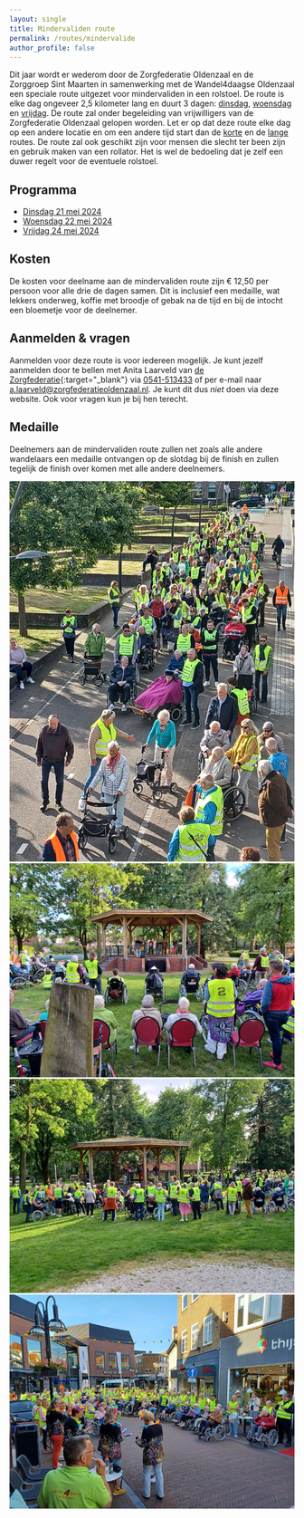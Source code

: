 ```yaml
---
layout: single
title: Mindervaliden route
permalink: /routes/mindervalide
author_profile: false
---
```


Dit jaar wordt er wederom door de Zorgfederatie Oldenzaal en de Zorggroep Sint Maarten in samenwerking met de Wandel4daagse Oldenzaal een speciale route uitgezet voor mindervaliden in een rolstoel. De route is elke dag ongeveer 2,5 kilometer lang en duurt 3 dagen: [dinsdag](/routes/mindervalide/dinsdag), [woensdag](/routes/mindervalide/woensdag) en [vrijdag](/routes/mindervalide/vrijdag). De route zal onder begeleiding van vrijwilligers van de Zorgfederatie Oldenzaal gelopen worden. Let er op dat deze route elke dag op een andere locatie en om een andere tijd start dan de [korte](/kort) en de [lange](/lang) routes. De route zal ook geschikt zijn voor mensen die slecht ter been zijn en gebruik maken van een rollator. Het is wel de bedoeling dat je zelf een duwer regelt voor de eventuele rolstoel.  

## Programma
- [Dinsdag 21 mei 2024](/routes/mindervalide/dinsdag)
- [Woensdag 22 mei 2024](/routes/mindervalide/woensdag)
- [Vrijdag 24 mei 2024](/routes/mindervalide/vrijdag)

## Kosten
De kosten voor deelname aan de mindervaliden route zijn € 12,50 per persoon voor alle drie de dagen samen. Dit is inclusief een medaille, wat lekkers onderweg, koffie met broodje of gebak na de tijd en bij de intocht een bloemetje voor de deelnemer.    

## Aanmelden & vragen
Aanmelden voor deze route is voor iedereen mogelijk. Je kunt jezelf aanmelden door te bellen met Anita Laarveld van [de Zorgfederatie](https://www.zorgfederatieoldenzaal.nl/portal-over-het-bedrijf/contact){:target="_blank"} via [0541-513433](tel:+31541513433) of per e-mail naar [a.laarveld@zorgfederatieoldenzaal.nl](mailto:a.laarveld@zorgfederatieoldenzaal.nl?subject=Aanmelden%20Mindervaliden3Daagse). Je kunt dit dus _niet_ doen via deze website. Ook voor vragen kun je bij hen terecht.  

## Medaille
Deelnemers aan de mindervaliden route zullen net zoals alle andere wandelaars een medaille ontvangen op de slotdag bij de finish en zullen tegelijk de finish over komen met alle andere deelnemers.  

![Sfeerimpressie mindervaliden3daagse - Foto 1](/assets/images/mindervalidensfeerimpressie1.jpg)  
![Sfeerimpressie mindervaliden3daagse - Foto 2](/assets/images/mindervalidensfeerimpressie2.jpg)  
![Sfeerimpressie mindervaliden3daagse - Foto 3](/assets/images/mindervalidensfeerimpressie3.jpg)  
![Sfeerimpressie mindervaliden3daagse - Foto 4](/assets/images/mindervalidensfeerimpressie4.jpg)  